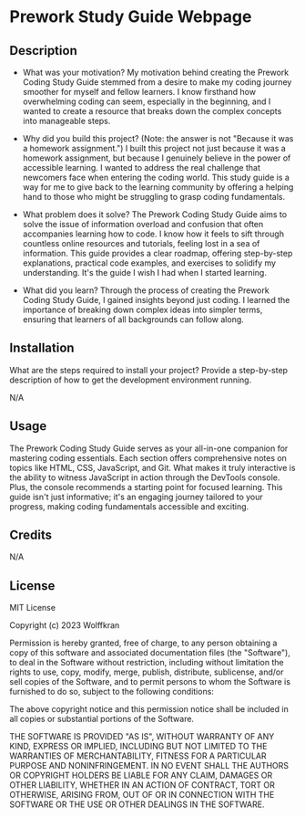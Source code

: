 # Prework Study Guide Webpage

## Description

- What was your motivation?
My motivation behind creating the Prework Coding Study Guide stemmed from a desire to make my coding journey smoother for myself and fellow learners. I know firsthand how overwhelming coding can seem, especially in the beginning, and I wanted to create a resource that breaks down the complex concepts into manageable steps.

- Why did you build this project? (Note: the answer is not "Because it was a homework assignment.")
I built this project not just because it was a homework assignment, but because I genuinely believe in the power of accessible learning. I wanted to address the real challenge that newcomers face when entering the coding world. This study guide is a way for me to give back to the learning community by offering a helping hand to those who might be struggling to grasp coding fundamentals.

- What problem does it solve?
The Prework Coding Study Guide aims to solve the issue of information overload and confusion that often accompanies learning how to code. I know how it feels to sift through countless online resources and tutorials, feeling lost in a sea of information. This guide provides a clear roadmap, offering step-by-step explanations, practical code examples, and exercises to solidify my understanding. It's the guide I wish I had when I started learning.

- What did you learn?
Through the process of creating the Prework Coding Study Guide, I gained insights beyond just coding. I learned the importance of breaking down complex ideas into simpler terms, ensuring that learners of all backgrounds can follow along.

## Installation

What are the steps required to install your project? Provide a step-by-step description of how to get the development environment running.

N/A 

## Usage

The Prework Coding Study Guide serves as your all-in-one companion for mastering coding essentials. Each section offers comprehensive notes on topics like HTML, CSS, JavaScript, and Git. What makes it truly interactive is the ability to witness JavaScript in action through the DevTools console. Plus, the console recommends a starting point for focused learning. This guide isn't just informative; it's an engaging journey tailored to your progress, making coding fundamentals accessible and exciting.

## Credits

N/A

## License

MIT License

Copyright (c) 2023 Wolffkran

Permission is hereby granted, free of charge, to any person obtaining a copy
of this software and associated documentation files (the "Software"), to deal
in the Software without restriction, including without limitation the rights
to use, copy, modify, merge, publish, distribute, sublicense, and/or sell
copies of the Software, and to permit persons to whom the Software is
furnished to do so, subject to the following conditions:

The above copyright notice and this permission notice shall be included in all
copies or substantial portions of the Software.

THE SOFTWARE IS PROVIDED "AS IS", WITHOUT WARRANTY OF ANY KIND, EXPRESS OR
IMPLIED, INCLUDING BUT NOT LIMITED TO THE WARRANTIES OF MERCHANTABILITY,
FITNESS FOR A PARTICULAR PURPOSE AND NONINFRINGEMENT. IN NO EVENT SHALL THE
AUTHORS OR COPYRIGHT HOLDERS BE LIABLE FOR ANY CLAIM, DAMAGES OR OTHER
LIABILITY, WHETHER IN AN ACTION OF CONTRACT, TORT OR OTHERWISE, ARISING FROM,
OUT OF OR IN CONNECTION WITH THE SOFTWARE OR THE USE OR OTHER DEALINGS IN THE
SOFTWARE.
